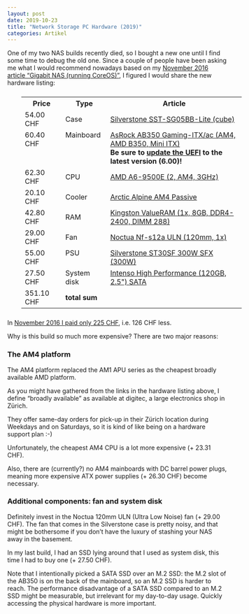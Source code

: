 ```yaml
---
layout: post
date: 2019-10-23
title: "Network Storage PC Hardware (2019)"
categories: Artikel
---
```


One of my two NAS builds recently died, so I bought a new one until I find some
time to debug the old one. Since a couple of people have been asking me what I
would recommend nowadays based on my [November 2016 article “Gigabit NAS
(running CoreOS)”](/posts/2016-11-21-gigabit-nas-coreos/), I figured I would
share the new hardware listing:

<table width="100%" style="margin-top: 1.5em; margin-bottom: 1.5em; margin-left: 2em">
<tr>
<th>Price</th>
<th>Type</th>
<th>Article</th>
</tr>

<tr>
<td>54.00 CHF</td>
<td>Case</td>
<td><a href="https://www.digitec.ch/en/s1/product/silverstone-sst-sg05bb-lite-cube-pc-cases-3525365">Silverstone SST-SG05BB-Lite (cube)</a></td>
</tr>

<tr>
<td valign="top">60.40 CHF</td>
<td valign="top">Mainboard</td>
<td><a href="https://www.digitec.ch/en/s1/product/asrock-ab350-gaming-itxac-am4-amd-b350-mini-itx-motherboards-7022839">AsRock AB350 Gaming-ITX/ac (AM4, AMD B350, Mini ITX)</a><br>
<strong>Be sure to <a href="https://www.asrock.com/MB/AMD/Fatal1ty%20AB350%20Gaming-ITXac/index.asp#BIOS">update the UEFI</a> to the latest version (6.00)!</strong></td>
</tr>

<tr>
<td>62.30 CHF</td>
<td>CPU</td>
<td><a href="https://www.digitec.ch/en/s1/product/amd-a6-9500e-2-am4-3ghz-processors-6436852">AMD A6-9500E (2, AM4, 3GHz)</a></td>
</tr>

<tr>
<td>20.10 CHF</td>
<td>Cooler</td>
<td><a href="https://www.digitec.ch/en/s1/product/arctic-alpine-690cm-cpu-coolers-11053306">Arctic Alpine AM4 Passive</a></td>
</tr>

<tr>
<td>42.80 CHF</td>
<td>RAM</td>
<td><a href="https://www.digitec.ch/en/s1/product/kingston-valueram-1x-8gb-ddr4-2400-dimm-288-memory-6149789">Kingston ValueRAM (1x, 8GB, DDR4-2400, DIMM 288)</a></td>
</tr>

<tr>
<td>29.00 CHF</td>
<td>Fan</td>
<td><a href="https://www.digitec.ch/en/s1/product/noctua-nf-s12a-uln-120mm-1x-pc-fans-2451401">Noctua Nf-s12a ULN (120mm, 1x)</a></td>
</tr>

<tr>
<td valign="top">55.00 CHF</td>
<td valign="top">PSU</td>
<td><a href="https://www.digitec.ch/en/s1/product/silverstone-st30sf-300w-sfx-300w-power-supply-computer-5808725">Silverstone ST30SF 300W SFX (300W)</a></td>
</tr>

<tr>
<td valign="top">27.50 CHF</td>
<td valign="top">System disk</td>
<td><a href="https://www.digitec.ch/en/s1/product/intenso-high-performance-120gb-25-ssd-5984710?tagIds=76-535">Intenso High Performance (120GB, 2.5") SATA</a></td>
</tr>

<tr>
<td>351.10 CHF</td>
<td colspan="2"><strong>total sum</strong></td>
</tr>
</table>

In [November 2016 I paid only 225 CHF](/posts/2016-11-21-gigabit-nas-coreos/), i.e. 126 CHF less.

Why is this build so much more expensive? There are two major reasons:

### The AM4 platform

The AM4 platform replaced the AM1 APU series as the cheapest broadly available
AMD platform.

As you might have gathered from the links in the hardware listing above, I
define “broadly available” as available at digitec, a large electronics shop in
Zürich.

They offer same-day orders for pick-up in their Zürich location during Weekdays
and on Saturdays, so it is kind of like being on a hardware support plan :-)

Unfortunately, the cheapest AM4 CPU is a lot more expensive (+ 23.31 CHF).

Also, there are (currently?) no AM4 mainboards with DC barrel power plugs,
meaning more expensive ATX power supplies (+ 26.30 CHF) become necessary.

### Additional components: fan and system disk

Definitely invest in the Noctua 120mm ULN (Ultra Low Noise) fan (+ 29.00
CHF). The fan that comes in the Silverstone case is pretty noisy, and that might
be bothersome if you don’t have the luxury of stashing your NAS away in the
basement.

In my last build, I had an SSD lying around that I used as system disk, this
time I had to buy one (+ 27.50 CHF).

Note that I intentionally picked a SATA SSD over an M.2 SSD: the M.2 slot of the
AB350 is on the back of the mainboard, so an M.2 SSD is harder to reach. The
performance disadvantage of a SATA SSD compared to an M.2 SSD might be
measurable, but irrelevant for my day-to-day usage. Quickly accessing the
physical hardware is more important.
